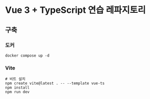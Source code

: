 # Vue 3 + TypeScript 연습 레파지토리

## 구축

### 도커
```shell
docker compose up -d
```

### Vite
```shell
# 비트 설치
npm create vite@latest . -- --template vue-ts
npm install
npm run dev
```
